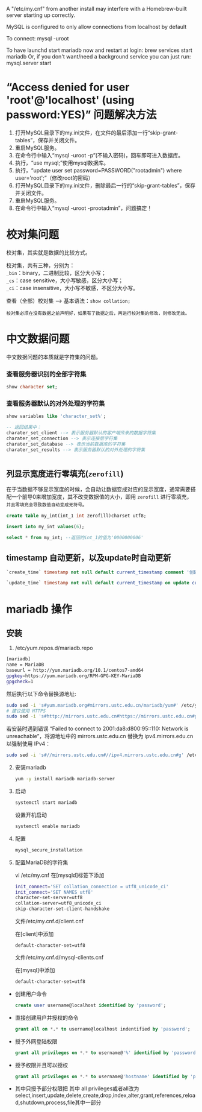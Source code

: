 A "/etc/my.cnf" from another install may interfere with a Homebrew-built
server starting up correctly.

MySQL is configured to only allow connections from localhost by default

To connect:
    mysql -uroot

To have launchd start mariadb now and restart at login:
  brew services start mariadb
Or, if you don't want/need a background service you can just run:
  mysql.server start



# “Access denied for user 'root'@'localhost' (using password:YES)” 问题解决方法
1. 打开MySQL目录下的my.ini文件，在文件的最后添加一行“skip-grant-tables”，保存并关闭文件。
2. 重启MySQL服务。
3. 在命令行中输入“mysql -uroot -p”(不输入密码)，回车即可进入数据库。
4. 执行，“use mysql;”使用mysql数据库。
5. 执行，“update user set password=PASSWORD("rootadmin") where user='root';”（修改root的密码）
6. 打开MySQL目录下的my.ini文件，删除最后一行的“skip-grant-tables”，保存并关闭文件。
7. 重启MySQL服务。
8. 在命令行中输入“mysql -uroot -prootadmin”，问题搞定！



# 校对集问题

校对集，其实就是数据的比较方式。

校对集，共有三种，分别为：   
`_bin`：binary，二进制比较，区分大小写；  
`_cs`：case sensitive，大小写敏感，区分大小写；   
`_ci`：case insensitive，大小写不敏感，不区分大小写。   

查看（全部）校对集 –> 基本语法：`show collation;`   

`校对集必须在没有数据之前声明好，如果有了数据之后，再进行校对集的修改，则修改无效。`


# 中文数据问题

中文数据问题的本质就是字符集的问题。

### 查看服务器识别的全部字符集
```sql
show character set;
```   

### 查看服务器默认的对外处理的字符集
```sql
show variables like 'character_set%';

-- 返回结果中：
charater_set_client --> 表示服务器默认的客户端传来的数据字符集
charater_set_connection --> 表示连接层字符集
charater_set_database --> 表示当前数据库的字符集
charater_set_results --> 表示服务器默认的对外处理的字符集
```


# 
## 列显示宽度进行零填充(`zerofill`)
在于当数据不够显示宽度的时候，会自动让数据变成对应的显示宽度，通常需要搭配一个前导0来增加宽度，其不改变数据值的大小，即用 `zerofill` 进行零填充，`并且零填充会导致数值自动变成无符号`。
```sql
create table my_int(int_1 int zerofill)charset utf8;

insert into my_int values(6);

select * from my_int; --返回的int_1的值为'0000000006'
```

## timestamp 自动更新，以及update时自动更新

```sql
`create_time` timestamp not null default current_timestamp comment '创建时间'

`update_time` timestamp not null default current_timestamp on update current_timestamp comment '修改时间'
```


<h1 id="mariadb">mariadb 操作</h1>

## 安装

1. /etc/yum.repos.d/mariadb.repo 
```bash
[mariadb]
name = MariaDB
baseurl = http://yum.mariadb.org/10.1/centos7-amd64
gpgkey=https://yum.mariadb.org/RPM-GPG-KEY-MariaDB
gpgcheck=1
```

然后执行以下命令替换源地址:

```bash
sudo sed -i 's#yum.mariadb.org#mirrors.ustc.edu.cn/mariadb/yum#' /etc/yum.repos.d/mariadb.repo
# 建议使用 HTTPS
sudo sed -i 's#http://mirrors.ustc.edu.cn#https://mirrors.ustc.edu.cn#g' /etc/yum.repos.d/mariadb.repo
```

若安装时遇到错误 “Failed to connect to 2001:da8:d800:95::110: Network is unreachable”，将源地址中的 mirrors.ustc.edu.cn 替换为 ipv4.mirrors.edu.cn 以强制使用 IPv4：

```bash
sudo sed -i 's#//mirrors.ustc.edu.cn#//ipv4.mirrors.ustc.edu.cn#g' /etc/yum.repos.d/mariadb

```



2. 安装mariadb
    ```bash
    yum -y install mariadb mariadb-server
    ```

3. 启动 

    ```bash
    systemctl start mariadb
    ```

    设置开机启动

    ```bash    
    systemctl enable mariadb
    ```

4. 配置

    ```bash
    mysql_secure_installation
    ```

5. 配置MariaDB的字符集

    vi /etc/my.cnf
    在[mysqld]标签下添加
    ```bash
    init_connect='SET collation_connection = utf8_unicode_ci' 
    init_connect='SET NAMES utf8' 
    character-set-server=utf8 
    collation-server=utf8_unicode_ci 
    skip-character-set-client-handshake
    ```

    文件/etc/my.cnf.d/client.cnf
 
    在[client]中添加
    ```
    default-character-set=utf8
    ```

    文件/etc/my.cnf.d/mysql-clients.cnf

    在[mysql]中添加
    ```bash
    default-character-set=utf8
    ```

+ 创建用户命令

    ```sql
    create user username@localhost identified by 'password';
    ```

+ 直接创建用户并授权的命令

    ```sql
    grant all on *.* to username@localhost indentified by 'password';
    ```

+ 授予外网登陆权限 

    ```sql
    grant all privileges on *.* to username@'%' identified by 'password';
    ```

+ 授予权限并且可以授权

    ```sql
    grant all privileges on *.* to username@'hostname' identified by 'password' with grant option;
    ```

+ 其中只授予部分权限把 其中 all privileges或者all改为select,insert,update,delete,create,drop,index,alter,grant,references,reload,shutdown,process,file其中一部分


